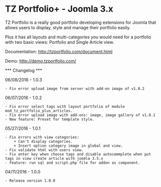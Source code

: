 # TZ Portfolio+ - Joomla 3.x

TZ Portfolio is a really good portfolio developing extensions for Joomla that allows users to display, style and manage their portfolio easily.

Plus it has all layouts and multi-categories you would need for a portfolio with two basic views: Portfolio and Single Article view.

Documentation: http://tzportfolio.com/document.html

Demo: http://demo.tzportfolio.com/

*** Changelog ***
	
06/08/2016 - 1.0.3
	
	- Fix error upload image from server with add-on image of v1.0.2
	
06/07/2016 - 1.0.2
	
	- Fix error select tags with layout portfolio of module mod_tz_portfolio_plus_articles.
	- Fix error upload image with add-ons: image, image gallery of v1.0.1
	- New feature: Preset for template style.
	
05/27/2016 - 1.0.1
	
	- Fix errors with view categories:
		+ Can't display categories.
		+ Insert option category image in global and view.
	- Fix validate html with users view.
	- Fix enter key when choose tags and disable autocommplete when put tags in view create article with joomla 3.5.x
	- Feature: run sql and script.php file for addon as component.

04/11/2016 - 1.0.0
	
	- Release version 1.0.0